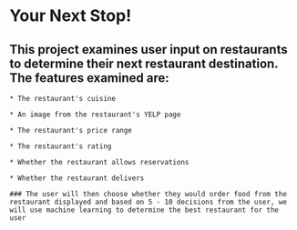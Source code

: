 # Your Next Stop!

## This project examines user input on restaurants to determine their next restaurant destination. The features examined are:

    * The restaurant's cuisine

    * An image from the restaurant's YELP page

    * The restaurant's price range

    * The restaurant's rating

    * Whether the restaurant allows reservations

    * Whether the restaurant delivers

    ### The user will then choose whether they would order food from the restaurant displayed and based on 5 - 10 decisions from the user, we will use machine learning to determine the best restaurant for the user